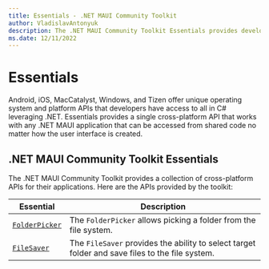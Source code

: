```yaml
---
title: Essentials - .NET MAUI Community Toolkit
author: VladislavAntonyuk
description: The .NET MAUI Community Toolkit Essentials provides developers with cross-platform APIs for their applications.
ms.date: 12/11/2022
---
```


# Essentials

Android, iOS, MacCatalyst, Windows, and Tizen offer unique operating system and platform APIs that developers have access to all in C# leveraging .NET. Essentials provides a single cross-platform API that works with any .NET MAUI application that can be accessed from shared code no matter how the user interface is created.

## .NET MAUI Community Toolkit Essentials

The .NET MAUI Community Toolkit provides a collection of cross-platform APIs for their applications. Here are the APIs provided by the toolkit:

| Essential | Description |
| --------- | ----------- |
| [`FolderPicker`](../essentials/folder-picker.md) | The `FolderPicker` allows picking a folder from the file system. |
| [`FileSaver`](../essentials/file-saver.md) | The `FileSaver` provides the ability to select target folder and save files to the file system. |
